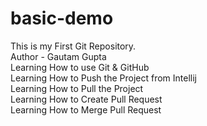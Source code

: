 # basic-demo
This is my First Git Repository.
<br>
Author - Gautam Gupta
<br>
Learning How to use Git & GitHub 
<br>
Learning How to Push the Project from Intellij
<br>
Learning How to Pull the Project 
<br>
Learning How to Create Pull Request
<br>
Learning How to Merge Pull Request

